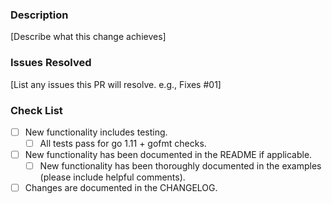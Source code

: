 ### Description
[Describe what this change achieves]

### Issues Resolved
[List any issues this PR will resolve. e.g., Fixes #01]

### Check List
- [ ] New functionality includes testing.
  - [ ] All tests pass for go 1.11 + gofmt checks.
- [ ] New functionality has been documented in the README if applicable.
  - [ ] New functionality has been thoroughly documented in the examples (please include helpful comments).
- [ ] Changes are documented in the CHANGELOG.
